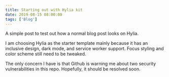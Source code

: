 ```yaml
---
title: Starting out with Hylia kit
date: 2019-08-15 08:00:00
tags: ['Blog']
---
```

A simple post to test out how a normal blog post looks on Hylia.
<!--more-->
I am choosing Hylia as the starter template mainly because it has an inclusive design, dark mode, and service worker support. Focus styling and color scheme still need to be tweaked.

The only concern I have is that Github is warning me about two security vulnerabilities in this repo. Hopefully, it should be resolved soon.